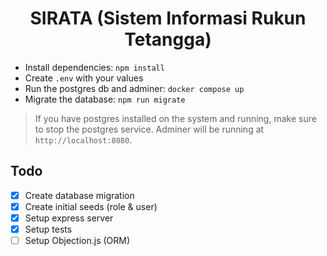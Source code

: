 <h1 align="center">SIRATA (Sistem Informasi Rukun Tetangga)</h1>

- Install dependencies: `npm install`
- Create `.env` with your values
- Run the postgres db and adminer: `docker compose up`
- Migrate the database: `npm run migrate`

> If you have postgres installed on the system and running, make sure to stop the postgres service.
> Adminer will be running at `http://localhost:8080`.

## Todo

- [x] Create database migration
- [x] Create initial seeds (role & user)
- [x] Setup express server
- [x] Setup tests
- [ ] Setup Objection.js (ORM)
